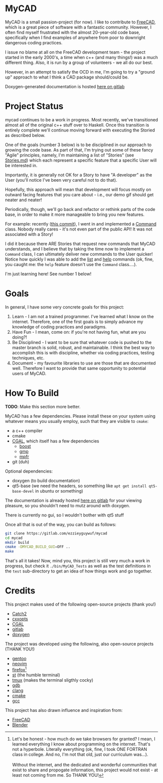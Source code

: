 MyCAD
=====

MyCAD is a small passion-project (for now). I like to contribute to
[FreeCAD](https://freecadweb.org), which is a great piece of software with a fantastic
community. However, I often find myself frustrated with the almost 20-year-old code base,
specifically when I find examples of anywhere from poor to downright dangerous coding
practices.

I issue no blame at all on the FreeCAD development team - the project started in the early
2000's, a time when c++ (and many things!) was a much different thing. Also, it is run by
a group of volunteers - we all do our best.

However, in an attempt to satisfy the OCD in me, I'm going to try a "ground up" approach
to what I think a CAD package should/could be.

Doxygen-generated documentation is hosted [here on
gitlab](https://ezzieyguywuf.gitlab.io/mycad)

Project Status
==============

mycad continues to be a work in progress. Most recently, we've transitioned almost all of
the original c++ stuff over to Haskell. Once this transition is entirely complete we'll
continue moving forward with executing the Storied as described below.

One of the goals (number 3 below) is to be disciplined in our approach to growing the code
base. As part of that, I'm trying out some of these fancy "Agile" principles, namely, I'm
maintaining a list of "Stories" (see [Stories.md](Stories.md)) which each represent a
specific feature that a specific User will be interested in.

Importantly, it is generally not OK for a Story to have "A developer" as the User (you'll
notice I've been very careful not to do that).

Hopefully, this approach will mean that development will focus mostly on outward facing
features that you care about - i.e., our demo gif should get neater and neater!

Periodically, though, we'll go back and refactor or rethink parts of the code base, in
order to make it more manageable to bring you new features.

For example: recently ([this commit](73d9764)), I went in and implemented a
[Command](https://ezzieyguywuf.gitlab.io/mycad/classMyCAD_1_1Communication_1_1Command.html)
class. Nobody really cares - it's not even part of the public API!  It was not associated
with a Story! 

I did it because there ARE Stories that request new commands that MyCAD understands, and I
believe that by taking the time now to implement a `Command` class, I can ultimately
deliver new commands to the User quicker! Notice how quickly I was able to add the
[list](03c143d) and [help](f00ca31) commands (ok, fine, you caught me: the `help` feature
doesn't use the `Command` class....).

I'm just learning here! See number 1 below!

Goals
=====

In general, I have some very concrete goals for this project:

1. Learn - I am not a trained programmer. I've learned what I know on the internet.
   Therefore, one of the first goals is to simply advance my knowledge of coding practices
   and paradigms.
2. Have Fun - I mean, come on: if you're not having fun, what are you doing?!
3. Be Disciplined - I want to be sure that whatever code is pushed to the master branch is
   solid, robust, and maintainable. I think the best way to accomplish this is with
   discipline, whether via coding practices, testing techniques, etc.
4. Document - my favourite libraries to use are those that are documented well. Therefore
   I want to provide that same opportunity to potential users of MyCAD.

How To Build
============
**TODO**: Make this section more better.

MyCAD has a few dependencies. Please install these on your system using whatever means you
usually employ, such that they are visible to `cmake`:

- a c++ compiler
- cmake
- [CGAL](https://www.cgal.org/), which itself has a few dependencies
  - [boost](https://www.boost.org/)
  - [gmp](https://gmplib.org/manual/C_002b_002b-Interface-General.html)
  - [mpfr](https://www.mpfr.org/)
- git (duh)

Optional dependencies:

- doxygen (to build documentation)
- qt5-base (we need the headers, so something like `apt get install qt5-base-devel` in
  ubuntu or something)

The documentation is already hosted [here on gitlab](https://ezzieyguywuf.gitlab.io/mycad)
for your viewing pleasure, so you shouldn't need to mutz around with doxygen.

There is currently no gui, so I wouldn't bother with qt5 stuff

Once all that is out of the way, you can build as follows:

```sh
git clone https://gitlab.com/ezzieyguywuf/mycad
cd mycad
mkdir build
cmake -DMYCAD_BUILD_GUI=OFF ..
make
```

That's all it takes! Now, mind you, this project is still very much a work in progress,
but check it `./bin/MyCAD_Tests` as well as the test definitions in the `test`
sub-directory to get an idea of how things work and go together.

Credits
=======

This project makes used of the following open-source projects (thank you!)

- [Catch2](https://github.com/catchorg/Catch2)
- [cxxopts](https://github.com/jarro2783/cxxopts)
- [CGAL](https://www.cgal.org/)
- [gitlab](https://gitlab.com)
- [doxygen](http://www.doxygen.nl/)

The project was developed using the following, also open-source projects (THANK YOU!)
- [gentoo](https://www.gentoo.org/)
- [neovim](https://neovim.io/)
- [firefox](https://www.mozilla.org/en-US/firefox/new/)[^1]
- [st](https://st.suckless.org/) (the humble terminal)
- [tmux](https://github.com/tmux/tmux) (makes the terminal sligthly cocky)
- [gdb](https://www.gnu.org/software/gdb/)
- [clang](https://clang.llvm.org/)
- [cmake](https://cmake.org/)
- [gcc](https://gcc.gnu.org/)

This project has also drawn influence and inspiration from:

- [FreeCAD](https://www.freecadweb.org/)
- [Blender](https://www.blender.org/)

[^1]: Let's be honest - how much do we take browsers for granted? I mean, I learned
  everything I know about programming on the internet. That's not a hyperbole. Literally
  everything (ok, fine, I took ONE FORTRAN class in college. And no, I'm not that old,
  just our curriculum was...). \
\
  Without the internet, and the dedicated and wonderful communities that exist to share
  and propogate information, this project would not exist - at least not coming from me.
  So THANK YOU!
